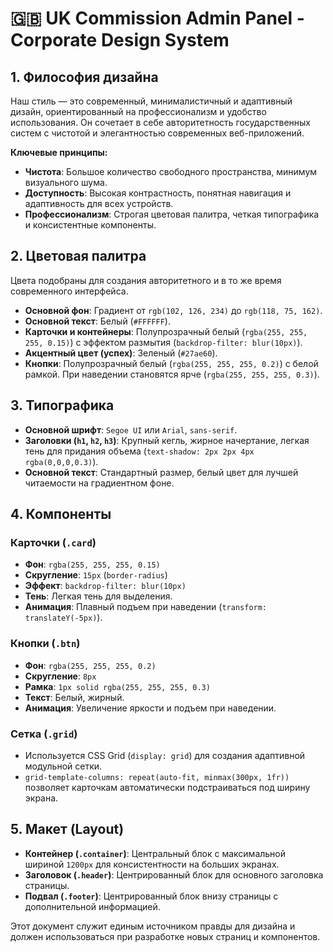 # 🇬🇧 UK Commission Admin Panel - Corporate Design System

## 1. Философия дизайна

Наш стиль — это современный, минималистичный и адаптивный дизайн, ориентированный на профессионализм и удобство использования. Он сочетает в себе авторитетность государственных систем с чистотой и элегантностью современных веб-приложений.

**Ключевые принципы:**
- **Чистота**: Большое количество свободного пространства, минимум визуального шума.
- **Доступность**: Высокая контрастность, понятная навигация и адаптивность для всех устройств.
- **Профессионализм**: Строгая цветовая палитра, четкая типографика и консистентные компоненты.

## 2. Цветовая палитра

Цвета подобраны для создания авторитетного и в то же время современного интерфейса.

- **Основной фон**: Градиент от `rgb(102, 126, 234)` до `rgb(118, 75, 162)`.
- **Основной текст**: Белый (`#FFFFFF`).
- **Карточки и контейнеры**: Полупрозрачный белый (`rgba(255, 255, 255, 0.15)`) с эффектом размытия (`backdrop-filter: blur(10px)`).
- **Акцентный цвет (успех)**: Зеленый (`#27ae60`).
- **Кнопки**: Полупрозрачный белый (`rgba(255, 255, 255, 0.2)`) с белой рамкой. При наведении становятся ярче (`rgba(255, 255, 255, 0.3)`).

## 3. Типографика

- **Основной шрифт**: `Segoe UI` или `Arial`, `sans-serif`.
- **Заголовки (`h1`, `h2`, `h3`)**: Крупный кегль, жирное начертание, легкая тень для придания объема (`text-shadow: 2px 2px 4px rgba(0,0,0,0.3)`).
- **Основной текст**: Стандартный размер, белый цвет для лучшей читаемости на градиентном фоне.

## 4. Компоненты

### Карточки (`.card`)
- **Фон**: `rgba(255, 255, 255, 0.15)`
- **Скругление**: `15px` (`border-radius`)
- **Эффект**: `backdrop-filter: blur(10px)`
- **Тень**: Легкая тень для выделения.
- **Анимация**: Плавный подъем при наведении (`transform: translateY(-5px)`).

### Кнопки (`.btn`)
- **Фон**: `rgba(255, 255, 255, 0.2)`
- **Скругление**: `8px`
- **Рамка**: `1px solid rgba(255, 255, 255, 0.3)`
- **Текст**: Белый, жирный.
- **Анимация**: Увеличение яркости и подъем при наведении.

### Сетка (`.grid`)
- Используется CSS Grid (`display: grid`) для создания адаптивной модульной сетки.
- `grid-template-columns: repeat(auto-fit, minmax(300px, 1fr))` позволяет карточкам автоматически подстраиваться под ширину экрана.

## 5. Макет (Layout)

- **Контейнер (`.container`)**: Центральный блок с максимальной шириной `1200px` для консистентности на больших экранах.
- **Заголовок (`.header`)**: Центрированный блок для основного заголовка страницы.
- **Подвал (`.footer`)**: Центрированный блок внизу страницы с дополнительной информацией.

Этот документ служит единым источником правды для дизайна и должен использоваться при разработке новых страниц и компонентов.

